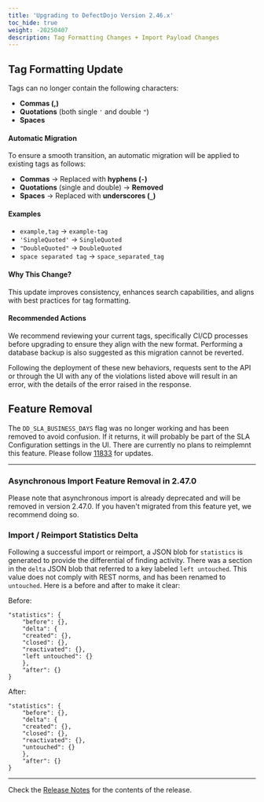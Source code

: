 ```yaml
---
title: 'Upgrading to DefectDojo Version 2.46.x'
toc_hide: true
weight: -20250407
description: Tag Formatting Changes + Import Payload Changes
---
```



## Tag Formatting Update

Tags can no longer contain the following characters:

- **Commas (,)**
- **Quotations** (both single `'` and double `"`)
- **Spaces**

#### Automatic Migration

To ensure a smooth transition, an automatic migration will be applied to existing tags as follows:

- **Commas** → Replaced with **hyphens (`-`)**
- **Quotations** (single and double) → **Removed**
- **Spaces** → Replaced with **underscores (`_`)**

#### Examples

- `example,tag` → `example-tag`
- `'SingleQuoted'` → `SingleQuoted`
- `"DoubleQuoted"` → `DoubleQuoted`
- `space separated tag` → `space_separated_tag`

#### Why This Change?

This update improves consistency, enhances search capabilities, and aligns with best practices for tag formatting.

#### Recommended Actions

We recommend reviewing your current tags, specifically CI/CD processes before upgrading to ensure they align with the new format. Performing a database backup is also suggested as this migration cannot be reverted.

Following the deployment of these new behaviors, requests sent to the API or through the UI with any of the violations listed above will result in an error, with the details of the error raised in the response.


## Feature Removal
The `DD_SLA_BUSINESS_DAYS` flag was no longer working and has been removed to avoid confusion.
If it returns, it will probably be part of the SLA Configuration settings in the UI.
There are currently no plans to reimplemnt this feature.
Please follow [11833](https://github.com/DefectDojo/django-DefectDojo/issues/11833) for updates.

---

### Asynchronous Import Feature Removal in 2.47.0

Please note that asynchronous import is already deprecated and will be removed in version 2.47.0. If you haven't migrated from this feature yet, we recommend doing so.

### Import / Reimport Statistics Delta

Following a successful import or reimport, a JSON blob for `statistics` is generated to provide the differential of finding activity.
There was a section in the `delta` JSON blob that referred to a key labeled `left untouched`. This value does not comply with REST
norms, and has been renamed to `untouched`. Here is a before and after to make it clear:

Before:

    "statistics": {
        "before": {},
        "delta": {
        "created": {},
        "closed": {},
        "reactivated": {},
        "left untouched": {}
        },
        "after": {}
    }

After:

    "statistics": {
        "before": {},
        "delta": {
        "created": {},
        "closed": {},
        "reactivated": {},
        "untouched": {}
        },
        "after": {}
    }

---

Check the [Release Notes](https://github.com/DefectDojo/django-DefectDojo/releases/tag/2.46.0) for the contents of the release.

